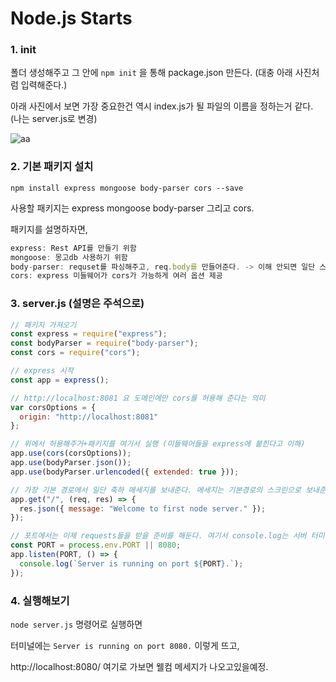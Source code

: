 # Node.js Starts

### 1. init

폴더 생성해주고 그 안에 ```npm init``` 을 통해 package.json 만든다. (대충 아래 사진처럼 입력해준다.)

아래 사진에서 보면 가장 중요한건 역시 index.js가 될 파일의 이름을 정하는거 같다. (나는 server.js로 변경)

![aa](https://user-images.githubusercontent.com/59503331/207680771-96472de0-586c-4f7c-b86d-4dff78d6495a.PNG)

### 2. 기본 패키지 설치

```npm install express mongoose body-parser cors --save```

사용할 패키지는 express mongoose body-parser 그리고 cors.

패키지를 설명하자면, 

```js
express: Rest API를 만들기 위함
mongoose: 몽고db 사용하기 위함
body-parser: requset를 파싱해주고, req.body를 만들어준다. -> 이해 안되면 일단 스킵
cors: express 미들웨어가 cors가 가능하게 여러 옵션 제공 
```

### 3. server.js (설명은 주석으로)

```js
// 패키지 가져오기
const express = require("express");
const bodyParser = require("body-parser");
const cors = require("cors");

// express 시작
const app = express();

// http://localhost:8081 요 도메인에만 cors를 허용해 준다는 의미
var corsOptions = {
  origin: "http://localhost:8081"
};

// 위에서 허용해주거+패키지를 여기서 실행 (미들웨어들을 express에 붙힌다고 이해)
app.use(cors(corsOptions));
app.use(bodyParser.json());
app.use(bodyParser.urlencoded({ extended: true }));

// 가장 기본 경로에서 일단 축하 메세지를 보내준다. 메세지는 기본경로의 스크린으로 보내준다.
app.get("/", (req, res) => {
  res.json({ message: "Welcome to first node server." });
});

// 포트에서는 이제 requests들을 받을 준비를 해둔다. 여기서 console.log는 서버 터미널에 뜬다.
const PORT = process.env.PORT || 8080;
app.listen(PORT, () => {
  console.log(`Server is running on port ${PORT}.`);
});
```

### 4. 실행해보기

```node server.js``` 명령어로 실행하면

터미널에는 ```Server is running on port 8080.``` 이렇게 뜨고, 

http://localhost:8080/ 여기로 가보면 웰컴 메세지가 나오고있을예정.
